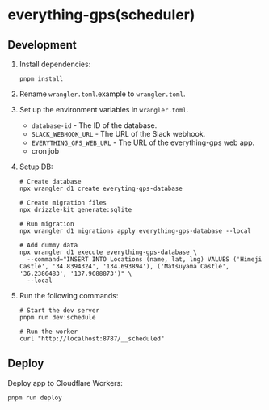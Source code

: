 # everything-gps(scheduler)

## Development

1. Install dependencies:

   ```shell
   pnpm install
   ```

1. Rename `wrangler.toml`.example to `wrangler.toml`.

1. Set up the environment variables in `wrangler.toml`.
   - `database-id` - The ID of the database.
   - `SLACK_WEBHOOK_URL` - The URL of the Slack webhook.
   - `EVERYTHING_GPS_WEB_URL` - The URL of the everything-gps web app.
   - cron job

1. Setup DB:

   ```shell
   # Create database
   npx wrangler d1 create everyting-gps-database

   # Create migration files
   npx drizzle-kit generate:sqlite

   # Run migration
   npx wrangler d1 migrations apply everything-gps-database --local

   # Add dummy data
   npx wrangler d1 execute everything-gps-database \
     --command="INSERT INTO Locations (name, lat, lng) VALUES ('Himeji Castle', '34.8394324', '134.693894'), ('Matsuyama Castle', '36.2386483', '137.9688873')" \
     --local
   ```

1. Run the following commands:

   ```shell
   # Start the dev server
   pnpm run dev:schedule

   # Run the worker
   curl "http://localhost:8787/__scheduled"
   ```

## Deploy

Deploy app to Cloudflare Workers:

```shell
pnpm run deploy
```
